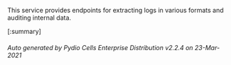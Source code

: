 






This service provides endpoints for extracting logs in various formats and auditing internal data.

[:summary]

###### Auto generated by Pydio Cells Enterprise Distribution v2.2.4 on 23-Mar-2021
